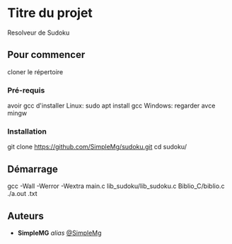 # Titre du projet
Resolveur de Sudoku


## Pour commencer

cloner le répertoire

### Pré-requis
avoir gcc d'installer
Linux:
sudo apt install gcc
Windows:
regarder avce mingw

### Installation

git clone https://github.com/SimpleMg/sudoku.git
cd sudoku/

## Démarrage

gcc -Wall -Werror -Wextra main.c lib_sudoku/lib_sudoku.c Biblio_C/biblio.c
./a.out <votre fichier>.txt

## Auteurs
* **SimpleMG** _alias_ [@SimpleMg](https://github.com/SimpleMg)


